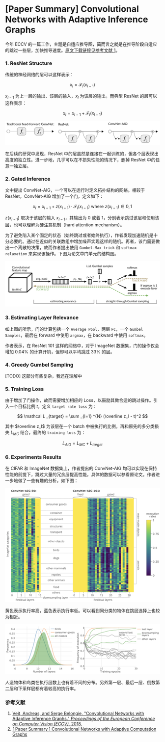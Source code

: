 # [Paper Summary] Convolutional Networks with Adaptive Inference Graphs

今年 ECCV 的一篇工作，主题是自适应推导图，简而言之就是在推导阶段自适应的跳过一些层，加快推导速度。[原文下载链接见参考文献 1](http://openaccess.thecvf.com/content_ECCV_2018/papers/Andreas_Veit_Convolutional_Networks_with_ECCV_2018_paper.pdf)。

### 1. ResNet Structure

传统的神经网络的层可以这样表示：

$$
x_l = \mathcal F_l(x_{l - 1})
$$

$x_{l-1}$ 为上一层的输出、该层的输入，$x_l$ 为该层的输出。而典型 ResNet 的层可以这样表示：

$$
x_l = x_{l - 1} + \mathcal F_l(x_{l - 1})
$$

![](../images/c30c9bcd79df53118ac1684365e193cc.png)

在后续的研究中发现，ResNet 中的层虽然是连接在一起训练的，但各个层表现出高度的独立性。进一步地，几乎可以在不损失性能的情况下，删掉 ResNet 中的任意一独立层。

### 2. Gated Inference

文中提出 ConvNet-AIG，一个可以在运行时定义拓扑结构的网络。相较于 ResNet，ConvNet-AIG 增加了一个门，定义如下：

$$
x_l = x_{l - 1} + z(x_{l-1}) \cdot \mathcal F_l(x_{l - 1}) \text{ where } z(x_{l-1}) \in {0, 1}
$$

$z(x_{l-1})$ 取决于该层的输入 $x_{l - 1}$，其输出为 0 或着 1，分别表示跳过该层和使用该层，也可以理解为硬注意机制（hard attention mechanism）。

为了避免陷入某个固定的状态（始终跳过或者始终执行），作者发现加速随机是十分必要的。通过在近似的关联数组中增加噪声实现这样的随机。再者，该门需要做出一个离散的决策，故而作者提出使用 `Gumbel-Max trick` 和 `softmax relaxation` 来实现该操作。下图为论文中门单元的结构图。

![](../images/2d0df9457e97452afd2c199578d7d62c.png)

### 3. Estimating Layer Relevance

如上图的所示，门的计算包括一个 `Average Pool`，两层 `FC`，一个 `Gumbel Samples`，最后在 forward 中使用 `argmax`，在 backward 中使用 `softmax`。

作者表示，在 ResNet 101 这样的网络中，对于 ImageNet 数据集，门的操作仅会增加 0.04% 的计算开销，但却可以平均跳过 33% 的层。

### 4. Greedy Gumbel Sampling

[TODO] 这部分有些复杂，我还在理解中

### 5. Training Loss

由于增加了门操作，故而需要增加相应的 Loss，以鼓励其做合适的跳过操作。引入一个目标比例 $t$，定义 `target rate loss` 为：

$$
\mathcal L _{target} = \sum _{l=1} ^{N} (\overline z_l - t)^2
$$

其中 $\overline z_l$ 为该层在一个 batch 中被执行的比例。再和原先的多分类损失 $L_{MC}$ 结合，最终的 `training loss` 为：

$$
L_{AIG} = L_{MC} + L_{target}
$$

### 6. Experiments Results

在 CIFAR 和 ImageNet 数据集上，作者提出的 ConvNet-AIG 均可以实现在保持性能的前提下，跳过大量的冗余层提高性能，具体的数据可以参看原论文。作者进一步地做了一些有趣的分析，如下图：

![](../images/5e22533de1ed482abd8f3170db5b9d32.png)

黄色表示执行率高，蓝色表示执行率低。可以看到同分类的物体在跳层选择上也较为相近。

![](../images/8400d93849825e64f96c8f7c41699aef.png)

人造物体和鸟类在执行层数上也有着不同的分布。另外第一层、最后一层、倒数第二层和下采样层都有着较高的执行率。

### 参考文献

1. [Veit, Andreas, and Serge Belongie. "Convolutional Networks with Adaptive Inference Graphs." *Proceedings of the European Conference on Computer Vision (ECCV)*. 2018.](http://openaccess.thecvf.com/content_ECCV_2018/papers/Andreas_Veit_Convolutional_Networks_with_ECCV_2018_paper.pdf)
2. [[ Paper Summary ] Convolutional Networks with Adaptive Computation Graphs](https://towardsdatascience.com/paper-summary-convolutional-networks-with-adaptive-computation-graphs-d3dcad10f565)


